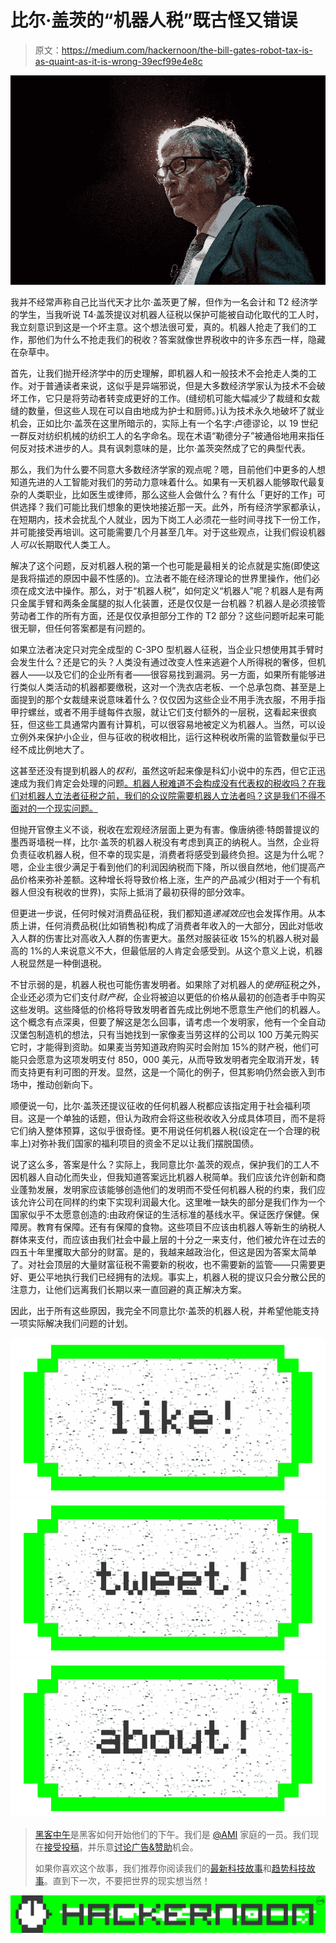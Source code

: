 # 比尔·盖茨的“机器人税”既古怪又错误

> 原文：<https://medium.com/hackernoon/the-bill-gates-robot-tax-is-as-quaint-as-it-is-wrong-39ecf99e4e8c>

![](img/30f6893b101609ca610b4da96f9cb371.png)

我并不经常声称自己比当代天才比尔·盖茨更了解，但作为一名会计和 T2 经济学的学生，当我听说 T4·盖茨提议对机器人征税以保护可能被自动化取代的工人时，我立刻意识到这是一个坏主意。这个想法很可爱，真的。机器人抢走了我们的工作，那他们为什么不抢走我们的税收？答案就像世界税收中的许多东西一样，隐藏在杂草中。

首先，让我们抛开经济学中的历史理解，即机器人和一般技术不会抢走人类的工作。对于普通读者来说，这似乎是异端邪说，但是大多数经济学家认为技术不会破坏工作，它只是将劳动者转变成更好的工作。(缝纫机可能大幅减少了裁缝和女裁缝的数量，但这些人现在可以自由地成为护士和厨师。)认为技术永久地破坏了就业机会，正如比尔·盖茨在这里所暗示的，实际上有一个名字:卢德谬论，以 19 世纪一群反对纺织机械的纺织工人的名字命名。现在术语“勒德分子”被通俗地用来指任何反对技术进步的人。具有讽刺意味的是，比尔·盖茨突然成了它的典型代表。

那么，我们为什么要不同意大多数经济学家的观点呢？嗯，目前他们中更多的人想知道先进的人工智能对我们的劳动力意味着什么。如果有一天机器人能够取代最复杂的人类职业，比如医生或律师，那么这些人会做什么？有什么「更好的工作」可供选择？我们可能比我们想象的更快地接近那一天。此外，所有经济学家都承认，在短期内，技术会扰乱个人就业，因为下岗工人必须花一些时间寻找下一份工作，并可能接受再培训。这可能需要几个月甚至几年。对于这些观点，让我们假设机器人*可以*长期取代人类工人。

解决了这个问题，反对机器人税的第一个也可能是最相关的论点就是实施(即使这是我将描述的原因中最不性感的)。立法者不能在经济理论的世界里操作，他们必须在成文法中操作。那么，对于“机器人税”，如何定义“机器人”呢？机器人是有两只金属手臂和两条金属腿的拟人化装置，还是仅仅是一台机器？机器人是必须接管劳动者工作的所有方面，还是仅仅承担部分工作的 T2 部分？这些问题听起来可能很无聊，但任何答案都是有问题的。

如果立法者决定只对完全成型的 C-3PO 型机器人征税，当企业只想使用其手臂时会发生什么？还是它的头？人类没有通过改变人性来逃避个人所得税的奢侈，但机器人——以及它们的企业所有者——很容易找到漏洞。另一方面，如果所有能够进行类似人类活动的机器都要缴税，这对一个洗衣店老板、一个总承包商、甚至是上面提到的那个女裁缝来说意味着什么？仅仅因为这些企业不用手洗衣服，不用手指甲拧螺丝，或者不用手缝每件衣服，就让它们支付额外的一层税，这看起来很疯狂，但这些工具通常内置有计算机，可以很容易地被定义为机器人。当然，可以设立例外来保护小企业，但与征收的税收相比，运行这种税收所需的监管数量似乎已经不成比例地大了。

这甚至还没有提到机器人的*权利*，虽然这听起来像是科幻小说中的东西，但它正迅速成为我们肯定会处理的问题[。机器人税难道不会构成没有代表权的税收吗？在我们对机器人立法者征税之前，我们的众议院需要机器人立法者吗？这是我们不得不面对的一个现实问题。](http://www.newyorker.com/magazine/2016/11/28/if-animals-have-rights-should-robots)

但抛开官僚主义不谈，税收在宏观经济层面上更为有害。像唐纳德·特朗普提议的墨西哥墙税一样，比尔·盖茨的机器人税没有考虑到真正的纳税人。当然，企业将负责征收机器人税，但不幸的现实是，消费者将感受到最终负担。这是为什么呢？嗯，企业主很少满足于看到他们的利润因纳税而下降，所以很自然地，他们提高产品价格来弥补差额。这种增长将导致价格上涨，生产的产品减少(相对于一个有机器人但没有税收的世界)，实际上抵消了最初获得的部分效率。

但更进一步说，任何时候对消费品征税，我们都知道*递减效应*也会发挥作用。从本质上讲，任何消费品税(比如销售税)构成了消费者年收入的一大部分，因此对低收入人群的伤害比对高收入人群的伤害更大。虽然对服装征收 15%的机器人税对最高的 1%的人来说意义不大，但最低层的人肯定会感受到。从这个意义上说，机器人税显然是一种倒退税。

不甘示弱的是，机器人税也可能伤害发明者。如果除了对机器人的*使用*征税之外，企业还必须为它们支付*财产税*，企业将被迫以更低的价格从最初的创造者手中购买这些发明。这些降低的价格将导致发明者首先成比例地不愿意生产他们的机器人。这个概念有点深奥，但要了解这是怎么回事，请考虑一个发明家，他有一个全自动汉堡包制造机的想法，只有当她找到一家像麦当劳这样的公司以 100 万美元购买它时，才能得到资助。如果麦当劳知道政府购买时会附加 15%的财产税，他们可能只会愿意为这项发明支付 850，000 美元，从而导致发明者完全取消开发，转而支持更有利可图的开发。显然，这是一个简化的例子，但其影响仍然会嵌入到市场中，推动创新向下。

顺便说一句，比尔·盖茨还提议征收的任何机器人税都应该指定用于社会福利项目。这是一个单独的话题，但认为政府会将这些税收收入分成具体项目，而不是将它们纳入整体预算，这似乎很奇怪。更不用说任何机器人税(设定在一个合理的税率上)对弥补我们国家的福利项目的资金不足以让我们摆脱国债。

说了这么多，答案是什么？实际上，我同意比尔·盖茨的观点，保护我们的工人不因机器人自动化而失业，但我知道答案远比机器人税简单。我们应该允许创新和商业蓬勃发展，发明家应该能够创造他们的发明而不受任何机器人税的约束，我们应该允许公司在同样的约束下实现利润最大化。这里唯一缺失的部分是我们作为一个国家似乎不太愿意创造的:由政府保证的生活标准的基线水平。保证医疗保健。保障房。教育有保障。还有有保障的食物。这些项目不应该由机器人等新生的纳税人群体来支付，而应该由我们社会中最上层的十分之一来支付，他们被允许在过去的四五十年里攫取大部分的财富。是的，我越来越政治化，但这是因为答案太简单了。对社会顶层的大量财富征税不需要新的税收，也不需要新的监管——只需要更好、更公平地执行我们已经拥有的法规。事实上，机器人税的提议只会分散公民的注意力，让他们远离我们长期以来一直回避的真正解决方案。

因此，出于所有这些原因，我完全不同意比尔·盖茨的机器人税，并希望他能支持一项实际解决我们问题的计划。

[![](img/50ef4044ecd4e250b5d50f368b775d38.png)](http://bit.ly/HackernoonFB)[![](img/979d9a46439d5aebbdcdca574e21dc81.png)](https://goo.gl/k7XYbx)[![](img/2930ba6bd2c12218fdbbf7e02c8746ff.png)](https://goo.gl/4ofytp)

> [黑客中午](http://bit.ly/Hackernoon)是黑客如何开始他们的下午。我们是 [@AMI](http://bit.ly/atAMIatAMI) 家庭的一员。我们现在[接受投稿](http://bit.ly/hackernoonsubmission)，并乐意[讨论广告&赞助](mailto:partners@amipublications.com)机会。
> 
> 如果你喜欢这个故事，我们推荐你阅读我们的[最新科技故事](http://bit.ly/hackernoonlatestt)和[趋势科技故事](https://hackernoon.com/trending)。直到下一次，不要把世界的现实想当然！

![](img/be0ca55ba73a573dce11effb2ee80d56.png)